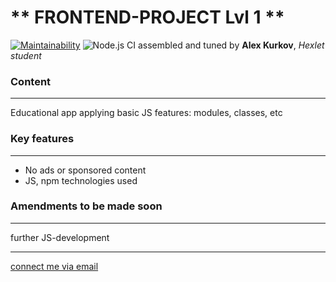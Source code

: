 # ** FRONTEND-PROJECT Lvl 1 **

[![Maintainability](https://api.codeclimate.com/v1/badges/a99a88d28ad37a79dbf6/maintainability)](https://codeclimate.com/github/codeclimate/codeclimate/maintainability)
![Node.js CI](https://github.com/actions/hello-world/workflows/Node.js%20CI/badge.svg)
assembled and tuned by **Alex Kurkov**,
_Hexlet student_

### **Content**
---------------------

Educational app applying basic JS features: modules, classes, etc

### **Key features**
---------------------
* No ads or sponsored content
* JS, npm technologies used


### **Amendments to be made soon**
----------------------------------

further JS-development

--------
[connect me via email](mailto:alexkourkov@yandex.ru "Email")